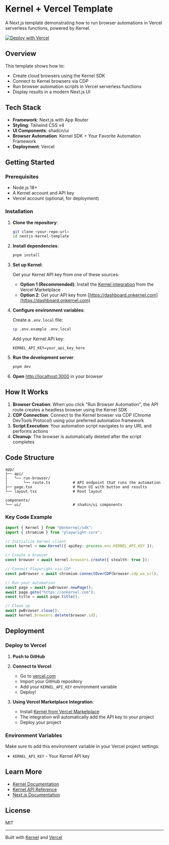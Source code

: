 # Kernel + Vercel Template

A Next.js template demonstrating how to run browser automations in Vercel serverless functions, powered by Kernel.

[![Deploy with Vercel](https://vercel.com/button)](https://vercel.com/new/clone?repository-url=https%3A%2F%2Fgithub.com%2Fonkernel%2Fkernel-nextjs-template&project-name=kernel-nextjs-template&repository-name=kernel-nextjs-template&integration-ids=oac_NEj8KPenfKQGUrRTVRrZL3vV&products=%5B%7B%22type%22%3A%22integration%22%2C%22integrationSlug%22%3A%22kernel%22%2C%22productSlug%22%3A%22kernel%22%2C%22protocol%22%3A%22other%22%7D%5D)

## Overview

This template shows how to:

- Create cloud browsers using the Kernel SDK
- Connect to Kernel browsers via CDP
- Run browser automation scripts in Vercel serverless functions
- Display results in a modern Next.js UI

## Tech Stack

- **Framework**: Next.js with App Router
- **Styling**: Tailwind CSS v4
- **UI Components**: shadcn/ui
- **Browser Automation**: Kernel SDK + Your Favorite Automation Framework
- **Deployment**: Vercel

## Getting Started

### Prerequisites

- Node.js 18+
- A Kernel account and API key
- Vercel account (optional, for deployment)

### Installation

1. **Clone the repository**:

   ```bash
   git clone <your-repo-url>
   cd nextjs-kernel-template
   ```

2. **Install dependencies**:

   ```bash
   pnpm install
   ```

3. **Set up Kernel**:

   Get your Kernel API key from one of these sources:

   - **Option 1 (Recommended)**: Install the [Kernel integration](https://vercel.com/integrations/kernel) from the Vercel Marketplace
   - **Option 2**: Get your API key from [https://dashboard.onkernel.com](https://dashboard.onkernel.com)

4. **Configure environment variables**:

   Create a `.env.local` file:

   ```bash
   cp .env.example .env.local
   ```

   Add your Kernel API key:

   ```
   KERNEL_API_KEY=your_api_key_here
   ```

5. **Run the development server**:

   ```bash
   pnpm dev
   ```

6. **Open** [http://localhost:3000](http://localhost:3000) in your browser

## How It Works

1. **Browser Creation**: When you click "Run Browser Automation", the API route creates a headless browser using the Kernel SDK
2. **CDP Connection**: Connect to the Kernel browser via CDP (Chrome DevTools Protocol) using your preferred automation framework
3. **Script Execution**: Your automation script navigates to any URL and performs actions
4. **Cleanup**: The browser is automatically deleted after the script completes

## Code Structure

```
app/
├── api/
│   └── run-browser/
│       └── route.ts          # API endpoint that runs the automation
├── page.tsx                  # Main UI with button and results
└── layout.tsx                # Root layout

components/
└── ui/                       # shadcn/ui components
```

### Key Code Example

```typescript
import { Kernel } from "@onkernel/sdk";
import { chromium } from "playwright-core";

// Initialize Kernel client
const kernel = new Kernel({ apiKey: process.env.KERNEL_API_KEY });

// Create a browser
const browser = await kernel.browsers.create({ stealth: true });

// Connect Playwright via CDP
const pwBrowser = await chromium.connectOverCDP(browser.cdp_ws_url);

// Run your automation
const page = await pwBrowser.newPage();
await page.goto("https://onkernel.com");
const title = await page.title();

// Clean up
await pwBrowser.close();
await kernel.browsers.delete(browser.id);
```

## Deployment

### Deploy to Vercel

1. **Push to GitHub**

2. **Connect to Vercel**:

   - Go to [vercel.com](https://vercel.com)
   - Import your GitHub repository
   - Add your `KERNEL_API_KEY` environment variable
   - Deploy!

3. **Using Vercel Marketplace Integration**:
   - Install [Kernel from Vercel Marketplace](https://vercel.com/integrations/kernel)
   - The integration will automatically add the API key to your project
   - Deploy your project

### Environment Variables

Make sure to add this environment variable in your Vercel project settings:

- `KERNEL_API_KEY` - Your Kernel API key

## Learn More

- [Kernel Documentation](https://docs.onkernel.com)
- [Kernel API Reference](https://docs.onkernel.com/api-reference)
- [Next.js Documentation](https://nextjs.org/docs)

## License

MIT

---

Built with [Kernel](https://dashboard.onkernel.com) and [Vercel](https://vercel.com)
